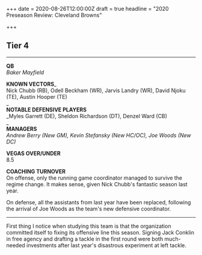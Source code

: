 +++
date = 2020-08-26T12:00:00Z
draft = true
headline = "2020 Preseason Review: Cleveland Browns"

+++
## Tier 4

***

**QB**  
_Baker Mayfield_

**KNOWN VECTORS**_  
Nick Chubb (RB), Odell Beckham (WR), Jarvis Landry (WR), David Njoku (TE), Austin Hooper (TE)  
_  
**NOTABLE DEFENSIVE PLAYERS**  
_Myles Garrett (DE), Sheldon Richardson (DT), Denzel Ward (CB)  
_  
**MANAGERS**  
_Andrew Berry (New GM), Kevin Stefansky (New HC/OC), Joe Woods (New DC)_

**VEGAS OVER/UNDER**  
8\.5

**COACHING TURNOVER**  
On offense, only the running game coordinator managed to survive the regime change. It makes sense, given Nick Chubb's fantastic season last year.

On defense, all the assistants from last year have been replaced, following the arrival of Joe Woods as the team's new defensive coordinator.

***

First thing I notice when studying this team is that the organization committed itself to fixing its offensive line this season. Signing Jack Conklin in free agency and drafting a tackle in the first round were both much-needed investments after last year's disastrous experiment at left tackle.